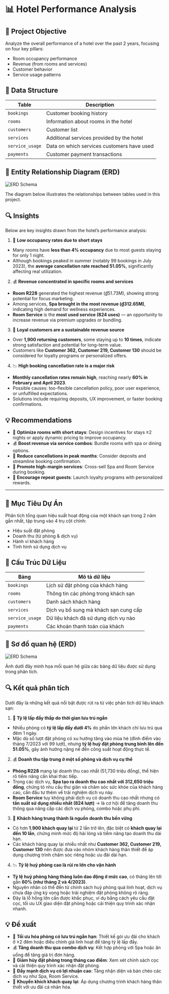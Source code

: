 # 📊 Hotel Performance Analysis

## 🎯 Project Objective

Analyze the overall performance of a hotel over the past 2 years, focusing on four key pillars:

- Room occupancy performance  
- Revenue (from rooms and services)  
- Customer behavior  
- Service usage patterns  

## 📂 Data Structure

| Table           | Description                                      |
|-----------------|--------------------------------------------------|
| `bookings`      | Customer booking history                         |
| `rooms`         | Information about rooms in the hotel             |
| `customers`     | Customer list                                    |
| `services`      | Additional services provided by the hotel        |
| `service_usage` | Data on which services customers have used       |
| `payments`      | Customer payment transactions                    |

## 📌 Entity Relationship Diagram (ERD)

![ERD Schema](schema.png)

The diagram below illustrates the relationships between tables used in this project.


## 🔍 Insights

Below are key insights drawn from the hotel’s performance analysis:

1. 🛌 **Low occupancy rates due to short stays**

- Many rooms have **less than 4% occupancy** due to most guests staying for only 1 night.
- Although bookings peaked in summer (notably 99 bookings in July 2023), the **average cancellation rate reached 51.05%**, significantly affecting real utilization.

2. 💰 **Revenue concentrated in specific rooms and services**

- **Room R228** generated the highest revenue (₫51.73M), showing strong potential for focus marketing.
- Among services, **Spa brought in the most revenue (₫312.65M)**, indicating high demand for wellness experiences.
- **Room Service** is the **most used service (824 uses)** — an opportunity to increase revenue via premium upgrades or bundling.

3. 👥 **Loyal customers are a sustainable revenue source**

- Over **1,900 returning customers**, some staying up to **10 times**, indicate strong satisfaction and potential for long-term value.
- Customers like **Customer 362, Customer 219, Customer 130** should be considered for loyalty programs or personalized offers.

4. 📉 **High booking cancellation rate is a major risk**

- **Monthly cancellation rates remain high**, reaching nearly **60% in February and April 2023**.
- Possible causes: too-flexible cancellation policy, poor user experience, or unfulfilled expectations.
- Solutions include requiring deposits, UX improvement, or faster booking confirmations.

## 💡 Recommendations

- 🛌 **Optimize rooms with short stays**: Design incentives for stays ≥2 nights or apply dynamic pricing to improve occupancy.
- 💰 **Boost revenue via service combos**: Bundle rooms with spa or dining options.
- 📆 **Reduce cancellations in peak months**: Consider deposits and streamline booking confirmation.
- 🧴 **Promote high-margin services**: Cross-sell Spa and Room Service during booking.
- 🔁 **Encourage repeat guests**: Launch loyalty programs with personalized rewards.

---

## 🎯 Mục Tiêu Dự Án

Phân tích tổng quan hiệu suất hoạt động của một khách sạn trong 2 năm gần nhất, tập trung vào 4 trụ cột chính:

- Hiệu suất đặt phòng  
- Doanh thu (từ phòng & dịch vụ)  
- Hành vi khách hàng  
- Tình hình sử dụng dịch vụ  


## 📂 Cấu Trúc Dữ Liệu

| Bảng            | Mô tả dữ liệu                                 |
|-----------------|-----------------------------------------------|
| `bookings`      | Lịch sử đặt phòng của khách hàng              |
| `rooms`         | Thông tin các phòng trong khách sạn           |
| `customers`     | Danh sách khách hàng                          |
| `services`      | Dịch vụ bổ sung mà khách sạn cung cấp         |
| `service_usage` | Dữ liệu khách đã sử dụng dịch vụ nào          |
| `payments`      | Các khoản thanh toán của khách                |

## 📌 Sơ đồ quan hệ (ERD)

![ERD Schema](schema.png)

Ảnh dưới đây minh họa mối quan hệ giữa các bảng dữ liệu được sử dụng trong phân tích.


## 🔍 Kết quả phân tích
Dưới đây là những kết quả nổi bật được rút ra từ việc phân tích dữ liệu khách sạn:

1. 🛌 **Tỷ lệ lấp đầy thấp do thời gian lưu trú ngắn**

- Nhiều phòng có **tỷ lệ lấp đầy dưới 4%** do phần lớn khách chỉ lưu trú qua đêm 1 ngày.
- Mặc dù số lượt đặt phòng có xu hướng tăng vào mùa hè (đỉnh điểm vào tháng 7/2023 với 99 lượt), nhưng **tỷ lệ huỷ đặt phòng trung bình lên đến 51.05%**, gây ảnh hưởng nặng nề đến công suất hoạt động thực tế.

2. 💰 **Doanh thu tập trung ở một số phòng và dịch vụ cụ thể**

- **Phòng R228** mang lại doanh thu cao nhất (51,730 triệu đồng), thể hiện rõ tiềm năng cần khai thác tiếp.
- Trong các dịch vụ, **Spa tạo ra doanh thu cao nhất với 312,650 triệu đồng**, chứng tỏ nhu cầu thư giãn và chăm sóc sức khỏe của khách hàng cao, cần đầu tư thêm về trải nghiệm dịch vụ này.
- **Room Service** tuy không phải dịch vụ có doanh thu cao nhất nhưng có **tần suất sử dụng nhiều nhất (824 lượt)** → là cơ hội để tăng doanh thu thông qua nâng cấp các dịch vụ phòng, combo hoặc phụ phí.

3. 👥 **Khách hàng trung thành là nguồn doanh thu bền vững**

- Có hơn **1.900 khách quay lại** từ 2 lần trở lên, đặc biệt có **khách quay lại đến 10 lần**, chứng minh mức độ hài lòng và tiềm năng tạo doanh thu dài hạn.
- Các khách hàng quay lại nhiều nhất như **Customer 362, Customer 219, Customer 130** nên được đưa vào nhóm khách hàng thân thiết để áp dụng chương trình chăm sóc riêng hoặc ưu đãi dài hạn.

4. 📉 **Tỷ lệ huỷ phòng cao là rủi ro lớn cho vận hành**

- **Tỷ lệ huỷ phòng hàng tháng luôn dao động ở mức cao**, có tháng lên tới gần **60% (như tháng 2 và 4/2023)**.
- Nguyên nhân có thể đến từ chính sách huỷ phòng quá linh hoạt, dịch vụ chưa đáp ứng kỳ vọng hoặc trải nghiệm đặt phòng không rõ ràng.
- Đây là lỗ hổng lớn cần được khắc phục, ví dụ bằng cách yêu cầu đặt cọc, tối ưu UX giao diện đặt phòng hoặc cải thiện quy trình xác nhận nhanh.

## 💡 Đề xuất

- 🛌 **Tối ưu hóa phòng có lưu trú ngắn hạn**: Thiết kế gói ưu đãi cho khách ở ≥2 đêm hoặc điều chỉnh giá linh hoạt để tăng tỷ lệ lấp đầy.
- 💰 **Tăng doanh thu qua combo dịch vụ**: Kết hợp phòng với Spa hoặc ăn uống để tăng giá trị đơn hàng.
- 📆 **Giảm hủy đặt phòng trong tháng cao điểm**: Xem xét chính sách cọc và cải thiện quy trình xác nhận đặt phòng.
- 🧴 **Đẩy mạnh dịch vụ có lợi nhuận cao**: Tăng nhận diện và bán chéo các dịch vụ như Spa, Room Service.
- 🔁 **Khuyến khích khách quay lại**: Áp dụng chương trình khách hàng thân thiết với ưu đãi cá nhân hóa.
